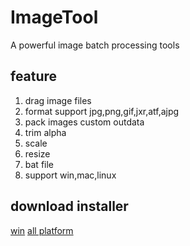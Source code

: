 ImageTool
=========

A powerful image batch processing tools

feature
-------

1. drag image files
2. format support jpg,png,gif,jxr,atf,ajpg
3. pack images custom outdata
4. trim alpha
5. scale
6. resize
7. bat file
8. support win,mac,linux

download installer
-----------------
[win](https://github.com/matrix3d/ImageTool/blob/master/out/production/ImageTool/ImageTool.exe?raw=true)
[all platform](https://github.com/matrix3d/ImageTool/blob/master/out/production/ImageTool/ImageTool.air?raw=true)


